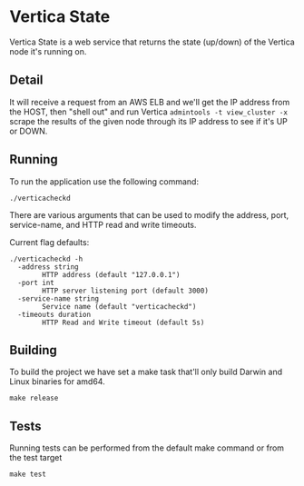 # Vertica State

Vertica State is a web service that returns the state (up/down) of the Vertica
node it's running on.

## Detail

It will receive a request from an AWS ELB and we'll get the IP address from the
HOST, then "shell out" and run Vertica `admintools -t view_cluster -x` scrape
the results of the given node through its IP address to see if it's UP or DOWN.

## Running

To run the application use the following command:

    ./verticacheckd

There are various arguments that can be used to modify the address, port,
service-name, and HTTP read and write timeouts.

Current flag defaults:

    ./verticacheckd -h
      -address string
            HTTP address (default "127.0.0.1")
      -port int
            HTTP server listening port (default 3000)
      -service-name string
            Service name (default "verticacheckd")
      -timeouts duration
            HTTP Read and Write timeout (default 5s)

## Building

To build the project we have set a make task that'll only build Darwin and Linux
binaries for amd64.

    make release

## Tests

Running tests can be performed from the default make command or from the test
target

    make test

